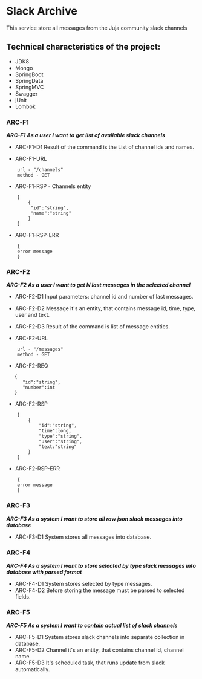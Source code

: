 # Slack Archive
This service store all messages from the Juja community slack channels

## Technical characteristics of the project:

* JDK8
* Mongo
* SpringBoot
* SpringData
* SpringMVC
* Swagger
* jUnit
* Lombok

### ARC-F1
***ARC-F1 As a user I want to get list of available slack channels***

* ARC-F1-D1 Result of the command is the List of channel ids and names. 

* ARC-F1-URL
```
    url - "/channels"
    method - GET
```

* ARC-F1-RSP - Channels entity
```
    [
        {
         "id":"string",
         "name":"string"
        }
    ] 
```
* ARC-F1-RSP-ERR
```
    {
    error message
    }
```


### ARC-F2
***ARC-F2 As a user I want to get N last messages in the selected channel***

* ARC-F2-D1 Input parameters: channel id and number of last messages.
* ARC-F2-D2 Message it's an entity, that contains message id, time, type, user and text.
* ARC-F2-D3 Result of the command is list of message entities.

* ARC-F2-URL
```
    url - "/messages"
    method - GET
```
* ARC-F2-REQ
```
   {
      "id":"string",
      "number":int
   }
```
* ARC-F2-RSP
```
    [
        {
            "id":"string",
            "time":long,
            "type":"string",
            "user":"string",
            "text:"string"         
        } 
    ]
```
* ARC-F2-RSP-ERR
```
    {
    error message
    }
```

### ARC-F3
***ARC-F3 As a system I want to store all raw json slack messages into database***
* ARC-F3-D1 System stores all messages into database.


### ARC-F4
***ARC-F4 As a system I want to store selected by type slack messages into database with parsed format***
* ARC-F4-D1 System stores selected by type messages.
* ARC-F4-D2 Before storing the message must be parsed to selected fields.

### ARC-F5
***ARC-F5 As a system I want to contain actual list of slack channels***
* ARC-F5-D1 System stores slack channels into separate collection in database.
* ARC-F5-D2 Channel it's an entity, that contains channel id, channel name.
* ARC-F5-D3 It's scheduled task, that runs update from slack automatically. 